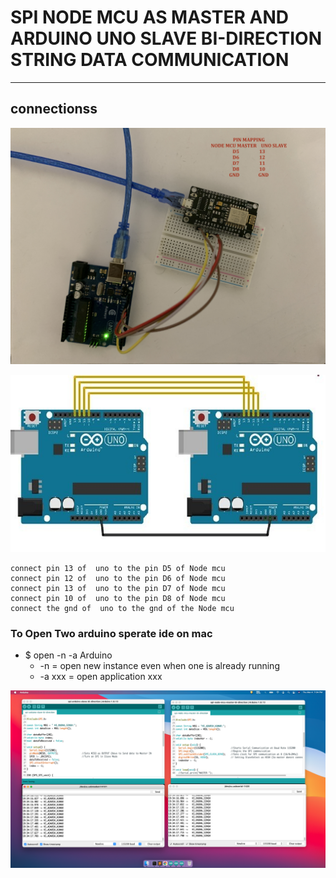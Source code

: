 # SPI NODE MCU AS MASTER AND ARDUINO UNO SLAVE BI-DIRECTION STRING DATA COMMUNICATION 

---

## connectionss 

![img](https://github.com/adarshkumarsingh83/arduino/blob/master/APPLICATION/spi-nodemcu-uno-master-slave-string-bidirection-communication/image/connections.JPG)


![img](https://github.com/adarshkumarsingh83/arduino/blob/master/APPLICATION/spi-nodemcu-uno-master-slave-string-bidirection-communication/image/spi-arduino-uno-connections.jpg)

```
connect pin 13 of  uno to the pin D5 of Node mcu
connect pin 12 of  uno to the pin D6 of Node mcu
connect pin 13 of  uno to the pin D7 of Node mcu
connect pin 10 of  uno to the pin D8 of Node mcu
connect the gnd of  uno to the gnd of the Node mcu 

```


### To Open Two arduino sperate ide on mac
* $ open -n -a Arduino
	* -n = open new instance even when one is already running
	* -a xxx = open application xxx

![img](https://github.com/adarshkumarsingh83/arduino/blob/master/APPLICATION/spi-nodemcu-uno-master-slave-string-bidirection-communication/image/serial-monitors.png)